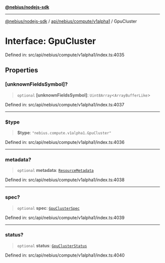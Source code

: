 [**@nebius/nodejs-sdk**](../../../../../README.md)

***

[@nebius/nodejs-sdk](../../../../../README.md) / [api/nebius/compute/v1alpha1](../README.md) / GpuCluster

# Interface: GpuCluster

Defined in: src/api/nebius/compute/v1alpha1/index.ts:4035

## Properties

### \[unknownFieldsSymbol\]?

> `optional` **\[unknownFieldsSymbol\]**: `Uint8Array`\<`ArrayBufferLike`\>

Defined in: src/api/nebius/compute/v1alpha1/index.ts:4037

***

### $type

> **$type**: `"nebius.compute.v1alpha1.GpuCluster"`

Defined in: src/api/nebius/compute/v1alpha1/index.ts:4036

***

### metadata?

> `optional` **metadata**: [`ResourceMetadata`](../../../common/v1/interfaces/ResourceMetadata.md)

Defined in: src/api/nebius/compute/v1alpha1/index.ts:4038

***

### spec?

> `optional` **spec**: [`GpuClusterSpec`](GpuClusterSpec.md)

Defined in: src/api/nebius/compute/v1alpha1/index.ts:4039

***

### status?

> `optional` **status**: [`GpuClusterStatus`](GpuClusterStatus.md)

Defined in: src/api/nebius/compute/v1alpha1/index.ts:4040

